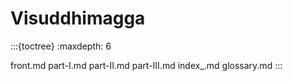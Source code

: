 # Visuddhimagga

:::{toctree}
:maxdepth: 6

front.md
part-I.md
part-II.md
part-III.md
index_.md
glossary.md
:::

